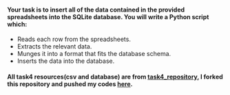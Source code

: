 #### Your task is to insert all of the data contained in the provided spreadsheets into the SQLite database. You will write a Python script which:
- Reads each row from the spreadsheets.
- Extracts the relevant data.
- Munges it into a format that fits the database schema.
- Inserts the data into the database.
#### All task4 resources(csv and database) are from [task4_repository](https://github.com/theforage/forage-walmart-task-4), I forked this repository and pushed my codes [here](https://github.com/Makiato1999/forage-walmart-task-4).
